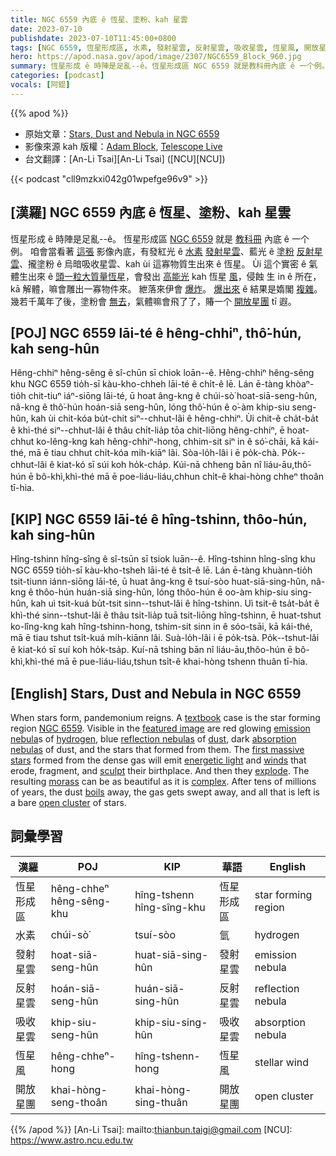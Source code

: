 ```yaml
---
title: NGC 6559 內底 ê 恆星、塗粉、kah 星雲
date: 2023-07-10
publishdate: 2023-07-10T11:45:00+0800
tags: [NGC 6559, 恆星形成區, 水素, 發射星雲, 反射星雲, 吸收星雲, 恆星風, 開放星團]
hero: https://apod.nasa.gov/apod/image/2307/NGC6559_Block_960.jpg
summary: 恆星形成 ê 時陣是足亂--ê。恆星形成區 NGC 6559 就是教科冊內底 ê 一个例。
categories: [podcast]
vocals: [阿錕]
---
```


{{% apod %}}

- 原始文章：[Stars, Dust and Nebula in NGC 6559](https://apod.nasa.gov/apod/ap230710.html)
- 影像來源 kah 版權：[Adam Block](https://www.adamblockphotos.com/about.html), [Telescope Live](https://telescope.live/)
- 台文翻譯：[An-Li Tsai][An-Li Tsai] ([NCU][NCU])

{{< podcast "cll9mzkxi042g01wpefge96v9" >}}

## [漢羅] NGC 6559 內底 ê 恆星、塗粉、kah 星雲
恆星形成 ê 時陣是足亂--ê。
恆星形成區 [NGC 6559][NGC 6559] 就是 [教科冊][textbook] 內底 ê 一个例。
咱會當看著 [這張][featured image] 影像內底，有發紅光 ê [水素][hydrogen] [發射星雲][emission nebula]、藍光 ê [塗粉][dust] [反射星雲][reflection nebulas]、攏塗粉 ê 烏暗吸收星雲、kah ùi 這寡物質生出來 ê 恆星。
Ùi 這个實密 ê 氣體生出來 ê [頭一粒大質量恆星][first massive stars]，會發出 [高能光][energetic light] kah 恆星 [風][winds]，侵蝕 生 in ê 所在，kā 解體，嘛會雕出一寡物件來。
紲落來伊會 [爆炸][explode]。
[爆出來][morass] ê 結果是媠閣 [複雜][complex]。
幾若千萬年了後，塗粉會 [無去][boils]，氣體嘛會飛了了，賰一个 [開放星團][open cluster] tī 遐。

## [POJ] NGC 6559 lāi-té ê hêng-chhiⁿ, thô͘-hún, kah seng-hûn
Hêng-chhiⁿ hêng-sêng ê sî-chūn sī chiok loān--ê.
Hêng-chhiⁿ hêng-sêng khu NGC 6559 tio̍h-sī kàu-kho-chheh lāi-té ê chi̍t-ê lē.
Lán ē-tàng khòaⁿ-tio̍h chit-tiuⁿ iáⁿ-siōng lāi-té, ū hoat âng-kng ê chúi-sò͘ hoat-siā-seng-hûn, nâ-kng ê thô͘-hún hoán-siā seng-hûn, lóng thô͘-hún ê o͘-àm khip-siu seng-hûn, kah ùi chit-kóa bu̍t-chit siⁿ--chhut-lâi ê hêng-chhiⁿ.
Ùi chit-ê cha̍t-ba̍t ê khì-thé siⁿ--chhut-lâi ê thâu chi̍t-lia̍p tōa chit-liōng hêng-chhiⁿ, ē hoat-chhut ko-lêng-kng kah hêng-chhiⁿ-hong, chhim-sit siⁿ in ê só͘-chāi, kā kái-thé, mā ē tiau chhut chi̍t-kóa mi̍h-kiāⁿ lâi.
Sòa-lo̍h-lâi i ē po̍k-chà.
Po̍k--chhut-lâi ê kiat-kó sī súi koh ho̍k-cha̍p.
Kúi-nā chheng bān nî liáu-āu,thô͘-hún ē bô-khì,khì-thé mā ē poe-liáu-liáu,chhun chi̍t-ê khai-hòng chheⁿ thoân tī-hia.

## [KIP] NGC 6559 lāi-té ê hîng-tshinn, thôo-hún, kah sing-hûn
Hîng-tshinn hîng-sîng ê sî-tsūn sī tsiok luān--ê.
Hîng-tshinn hîng-sîng khu NGC 6559 tio̍h-sī kàu-kho-tsheh lāi-té ê tsi̍t-ê lē.
Lán ē-tàng khuànn-tio̍h tsit-tiunn iánn-siōng lāi-té, ū huat âng-kng ê tsuí-sòo huat-siā-sing-hûn, nâ-kng ê thôo-hún huán-siā sing-hûn, lóng thôo-hún ê oo-àm khip-siu sing-hûn, kah uì tsit-kuá bu̍t-tsit sinn--tshut-lâi ê hîng-tshinn.
Uì tsit-ê tsa̍t-ba̍t ê khì-thé sinn--tshut-lâi ê thâu tsi̍t-lia̍p tuā tsit-liōng hîng-tshinn, ē huat-tshut ko-lîng-kng kah hîng-tshinn-hong, tshim-sit sinn in ê sóo-tsāi, kā kái-thé, mā ē tiau tshut tsi̍t-kuá mi̍h-kiānn lâi.
Suà-lo̍h-lâi i ē po̍k-tsà.
Po̍k--tshut-lâi ê kiat-kó sī suí koh ho̍k-tsa̍p.
Kuí-nā tshing bān nî liáu-āu,thôo-hún ē bô-khì,khì-thé mā ē pue-liáu-liáu,tshun tsi̍t-ê khai-hòng tshenn thuân tī-hia.

## [English] Stars, Dust and Nebula in NGC 6559
When stars form, pandemonium reigns.
A [textbook][textbook] case is the star forming region [NGC 6559][NGC 6559].
Visible in the [featured image][featured image] are red glowing [emission nebula][emission nebula]s of [hydrogen][hydrogen], blue [reflection nebulas][reflection nebulas] of [dust][dust], dark [absorption nebulas][absorption nebulas] of dust, and the stars that formed from them.
The [first massive stars][first massive stars] formed from the dense gas will emit [energetic light][energetic light] and [winds][winds] that erode, fragment, and [sculpt][sculpt] their birthplace.
And then they [explode][explode].
The resulting [morass][morass] can be as beautiful as it is [complex][complex].
After tens of millions of years, the dust [boils][boils] away, the gas gets swept away, and all that is left is a bare [open cluster][open cluster] of stars.

## 詞彙學習

|漢羅|POJ|KIP|華語|English|
|-|-|-|-|-|
|恆星形成區|hêng-chheⁿ hêng-sêng-khu|hîng-tshenn hîng-sîng-khu|恆星形成區|star forming region|
|水素|chúi-sò͘|tsuí-sòo|氫|hydrogen|
|發射星雲|hoat-siā-seng-hûn|huat-siā-sing-hûn|發射星雲|emission nebula|
|反射星雲|hoán-siā-seng-hûn|huán-siā-sing-hûn|反射星雲|reflection nebula|
|吸收星雲|khip-siu-seng-hûn|khip-siu-sing-hûn|吸收星雲|absorption nebula|
|恆星風|hêng-chheⁿ-hong|hîng-tshenn-hong|恆星風|stellar wind|
|開放星團|khai-hòng-seng-thoân|khai-hòng-sing-thuân|開放星團|open cluster|

{{% /apod %}}
[An-Li Tsai]: mailto:thianbun.taigi@gmail.com
[NCU]: https://www.astro.ncu.edu.tw

[copyright]: https://apod.nasa.gov/apod/fap/lib/about_apod.html#srapply
[License]: https://creativecommons.org/licenses/by/2.0/

[textbook]:https://openstax.org/books/astronomy-2e/pages/21-1-star-formation
[NGC 6559]:https://en.wikipedia.org/wiki/NGC_6559
[featured image]:https://www.adamblockphotos.com/ngc-6559.html
[emission nebula]:https://en.wikipedia.org/wiki/Emission_nebula
[hydrogen]:https://www.nasa.gov/topics/technology/hydrogen/index.html
[reflection nebulas]:https://en.wikipedia.org/wiki/Reflection_nebula
[dust]:https://apod.nasa.gov/apod/ap030706.html
[absorption nebulas]:https://astronomy.swin.edu.au/cosmos/D/Dark+Nebula
[first massive stars]:https://apod.nasa.gov/apod/ap030610.html
[energetic light]:https://science.nasa.gov/ems/10_ultravioletwaves
[winds]:https://esahubble.org/wordbank/stellar-wind/
[sculpt]:https://apod.nasa.gov/apod/ap070606.html
[explode]:http://heasarc.gsfc.nasa.gov/docs/snr.html
[morass]:https://sounddogconnection.com/wp-content/uploads/2018/07/Toilet-Paper-660x371.jpg
[complex]:https://apod.nasa.gov/apod/ap200706.html
[boils]:https://youtu.be/1uUFI0w5Tj0
[open cluster]:https://en.wikipedia.org/wiki/Open_cluster

